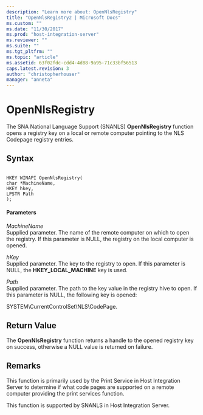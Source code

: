 ```yaml
---
description: "Learn more about: OpenNlsRegistry"
title: "OpenNlsRegistry2 | Microsoft Docs"
ms.custom: ""
ms.date: "11/30/2017"
ms.prod: "host-integration-server"
ms.reviewer: ""
ms.suite: ""
ms.tgt_pltfrm: ""
ms.topic: "article"
ms.assetid: 63f02fdc-cdd4-4d88-9a95-71c33bf56513
caps.latest.revision: 3
author: "christopherhouser"
manager: "anneta"
---
```

# OpenNlsRegistry
The SNA National Language Support (SNANLS) **OpenNlsRegistry** function opens a registry key on a local or remote computer pointing to the NLS Codepage registry entries.  
  
## Syntax  
  
```  
  
HKEY WINAPI OpenNlsRegistry(   
char *MachineName,  
HKEY hkey,  
LPSTR Path  
);  
```  
  
#### Parameters  
 *MachineName*  
 Supplied parameter. The name of the remote computer on which to open the registry. If this parameter is NULL, the registry on the local computer is opened.  
  
 *hKey*  
 Supplied parameter. The key to the registry to open. If this parameter is NULL, the **HKEY_LOCAL_MACHINE** key is used.  
  
 *Path*  
 Supplied parameter. The path to the key value in the registry hive to open. If this parameter is NULL, the following key is opened:  
  
 SYSTEM\CurrentControlSet\NLS\CodePage.  
  
## Return Value  
 The **OpenNlsRegistry** function returns a handle to the opened registry key on success, otherwise a NULL value is returned on failure.  
  
## Remarks  
 This function is primarily used by the Print Service in Host Integration Server to determine if what code pages are supported on a remote computer providing the print services function.  
  
 This function is supported by SNANLS in Host Integration Server.
